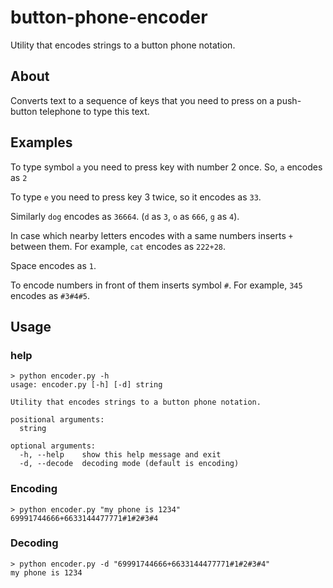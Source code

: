 # button-phone-encoder
Utility that encodes strings to a button phone notation.
## About
Converts text to a sequence of keys that you need to press on a push-button telephone to type this text.

## Examples
To type symbol `a` you need to press key with number 2 once. So, `a` encodes as `2`

To type `e` you need to press key 3 twice, so it encodes as `33`.

Similarly `dog` encodes as `36664`. (`d` as `3`, `o` as `666`, `g` as `4`).

In case which nearby letters encodes with a same numbers inserts `+` between them. For example, `cat` encodes as `222+28`.

Space encodes as `1`.

To encode numbers in front of them inserts symbol `#`. For example, `345` encodes as `#3#4#5`.

## Usage
### help
```shell
> python encoder.py -h
usage: encoder.py [-h] [-d] string

Utility that encodes strings to a button phone notation.

positional arguments:
  string

optional arguments:
  -h, --help    show this help message and exit
  -d, --decode  decoding mode (default is encoding)
```
### Encoding
```shell
> python encoder.py "my phone is 1234"
69991744666+6633144477771#1#2#3#4
```
### Decoding
```shell
> python encoder.py -d "69991744666+6633144477771#1#2#3#4"
my phone is 1234
```